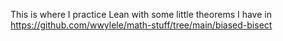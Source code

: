 This is where I practice Lean with some little theorems I have in https://github.com/wwylele/math-stuff/tree/main/biased-bisect